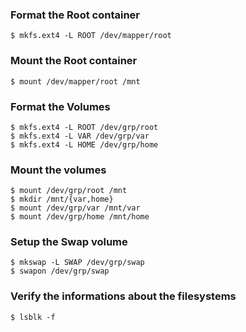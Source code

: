 ### Format the Root container

```
$ mkfs.ext4 -L ROOT /dev/mapper/root
```

### Mount the Root container

```
$ mount /dev/mapper/root /mnt
```

### Format the Volumes

```
$ mkfs.ext4 -L ROOT /dev/grp/root
$ mkfs.ext4 -L VAR /dev/grp/var
$ mkfs.ext4 -L HOME /dev/grp/home
```

### Mount the volumes

```
$ mount /dev/grp/root /mnt
$ mkdir /mnt/{var,home}
$ mount /dev/grp/var /mnt/var
$ mount /dev/grp/home /mnt/home
```

### Setup the Swap volume

```
$ mkswap -L SWAP /dev/grp/swap
$ swapon /dev/grp/swap
```

### Verify the informations about the filesystems
```
$ lsblk -f
```
